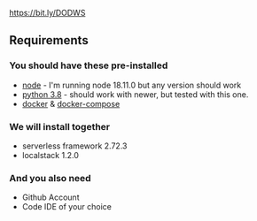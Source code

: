 https://bit.ly/DODWS

## Requirements

### You should have these pre-installed

* [node](https://nodejs.org/en/download/) - I'm running node 18.11.0 but any version should work
* [python 3.8](https://www.python.org/downloads/release/python-380/) - should work with newer, but tested with this one.
* [docker](https://docs.docker.com/get-docker/) & [docker-compose](https://docker-docs.netlify.app/compose/install/)

### We will install together
* serverless framework 2.72.3
* localstack 1.2.0


### And you also need
* Github Account
* Code IDE of your choice
